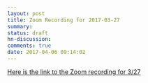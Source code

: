 ```yaml
---
layout: post
title: Zoom Recording for 2017-03-27
summary:
status: draft
hn-discussion:
comments: true
date: 2017-04-06 09:14:02
---
```


[Here is the link to the Zoom recording for 3/27](https://drive.google.com/drive/folders/0B-5GjaosMAoveElGdWM4elFkeHc)
